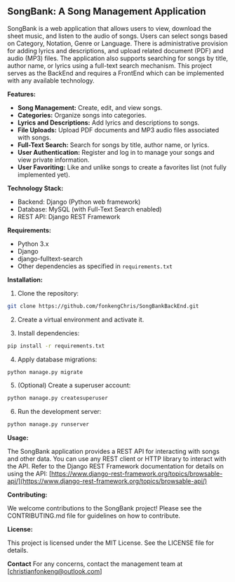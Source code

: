 ## SongBank: A Song Management Application

SongBank is a web application that allows users to view, download the sheet music, and listen to the audio of songs. Users can select songs based on Category, Notation, Genre or Language. There is administrative provision for adding lyrics and descriptions, and upload  related document (PDF) and audio (MP3) files. The application also supports searching for songs by title, author name, or lyrics using a full-text search mechanism. This project serves as the BackEnd and requires a FrontEnd which can be implemented with any available technology.

**Features:**

* **Song Management:** Create, edit, and view songs.
* **Categories:** Organize songs into categories.
* **Lyrics and Descriptions:** Add lyrics and descriptions to songs.
* **File Uploads:** Upload PDF documents and MP3 audio files associated with songs.
* **Full-Text Search:** Search for songs by title, author name, or lyrics.
* **User Authentication:** Register and log in to manage your songs and view private information.
* **User Favoriting:** Like and unlike songs to create a favorites list (not fully implemented yet).

**Technology Stack:**

* Backend: Django (Python web framework)
* Database: MySQL (with Full-Text Search enabled)
* REST API: Django REST Framework

**Requirements:**

* Python 3.x
* Django
* django-fulltext-search
* Other dependencies as specified in `requirements.txt`

**Installation:**

1. Clone the repository:

```bash
git clone https://github.com/fonkengChris/SongBankBackEnd.git
```

2. Create a virtual environment and activate it.

3. Install dependencies:

```bash
pip install -r requirements.txt
```

4. Apply database migrations:

```bash
python manage.py migrate
```

5. (Optional) Create a superuser account:

```bash
python manage.py createsuperuser
```

6. Run the development server:

```bash
python manage.py runserver
```

**Usage:**

The SongBank application provides a REST API for interacting with songs and other data. You can use any REST client or HTTP library to interact with the API. Refer to the Django REST Framework documentation for details on using the API: [https://www.django-rest-framework.org/topics/browsable-api/](https://www.django-rest-framework.org/topics/browsable-api/)

**Contributing:**

We welcome contributions to the SongBank project! Please see the CONTRIBUTING.md file for guidelines on how to contribute.

**License:**

This project is licensed under the MIT License. See the LICENSE file for details.

**Contact**
For any concerns, contact the management team at [christianfonkeng@outlook.com]

